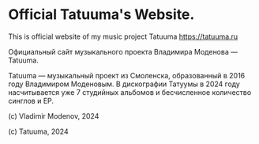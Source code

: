 # Official Tatuuma's Website.

This is official website of my music project Tatuuma
https://tatuuma.ru

Официальный сайт музыкального проекта Владимира Моденова — Tatuuma.

Tatuuma — музыкальный проект из Смоленска, образованный в 2016 году Владимиром Моденовым. В дискографии Татуумы в 2024 году насчитывается уже 7 студийных альбомов и бесчисленное количество синглов и ЕР.


(c) Vladimir Modenov, 2024

(c) Tatuuma, 2024